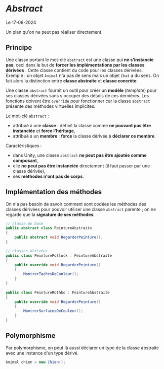# *Abstract*

Le 17-08-2024

Un plan qu'on ne peut pas réaliser directement.

## Principe

Une classe portant le mot-clé `abstract` est une classe qui **ne s'instancie pas**, ceci dans le but de **forcer les implémentations par les classes dérivées** . Cette classe contient du code pour les classes dérivées. Exemple : un objet `Animal` n'a pas de sens mais un objet `Chat` a du sens. On fait alors la distinction entre **classe abstraite** et **classe concrète**.

Une classe `abstract` fournit un outil pour créer un **modèle** (*template*) pour ses classes dérivées sans s'occuper des détails de ces dernières. Les fonctions doivent être `override` pour fonctionner car la classe `abstract` présente des méthodes virtuelles implicites. 

Le mot-clé `abstract` :
- attribué à une **classe** : définit la classe comme **ne pouvant pas être instanciée** et **force l'héritage**,
- attribué à un **membre** : **force** la classe dérivée à **déclarer ce membre**.

Caractéristiques : 
- dans Unity, une classe `abstract` **ne peut pas être ajoutée comme composant**,
- elle **ne peut pas être instanciée** directement (il faut passer par une classe dérivée),
- ses **méthodes n'ont pas de corps**.

## Implémentation des méthodes

On n'a pas besoin de savoir comment sont codées les méthodes des classes dérivées pour pouvoir utiliser une classe `abstract` parente ; on ne regarde que la **signature de ses méthodes**.

```C#
// classe de base
public abstract class PeintureAbstraite
{
	public abstract void RegarderPeinture();
}
```

```C#
// classes dérivées
public class PeinturePollock : PeintureAbstraite
{
	public override void RegarderPeinture()
	{
		MontrerTachesDeCouleur();
	}
}
	
public class PeintureRothko : PeintureAbstraite
{
	public override void RegarderPeinture()
	{
		MontrerSurfacesDeCouleur();
	}
}
```

## Polymorphisme

Par polymorphisme, on peut là aussi déclarer un type de la classe abstraite avec une instance d'un type dérivé.

```C#
Animal chien = new Chien();
```
